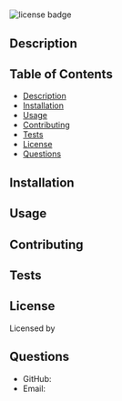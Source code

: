 # 
![license badge](https://shields.io/category/license-)

## Description


## Table of Contents
- [Description](#description)
- [Installation](#installation)
- [Usage](#usage)
- [Contributing](#contributing)
- [Tests](#tests)
- [License](#license)
- [Questions](#questions)

## Installation


## Usage


## Contributing


## Tests


## License
Licensed by 

## Questions

* GitHub: [](https://github.com/)
* Email: 

